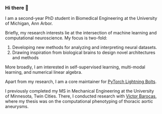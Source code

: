 ### Hi there 👋

I am a second-year PhD student in Biomedical Engineering at the University of Michigan, Ann Arbor.

Briefly, my research interests lie at the intersection of machine learning and computational neuroscience. My focus is two-fold:
1) Developing new methods for analyzing and interpreting neural datasets.
2) Drawing inspiration from biological brains to design novel architectures and methods

More broadly, I am interested in self-supervised learning, multi-modal learning, and numerical linear algebra.

Apart from my research, I am a core maintainer for [PyTorch Lightning Bolts](https://github.com/Lightning-AI/lightning-bolts).

I previously completed my MS in Mechanical Engineering at the University of Minnesota, Twin Cities. There, I conducted research with [Victor Barocas](https://cse.umn.edu/bme/victor-barocas), where my thesis was on the computational phenotyping of thoracic aortic aneurysms.
